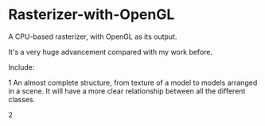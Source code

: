 # Rasterizer-with-OpenGL

A CPU-based rasterizer, with OpenGL as its output.

It's a very huge advancement compared with my work before.

Include:

1 An almost complete structure, from texture of a model to models arranged in a scene. It will have a more clear relationship between all the different classes.

2 

